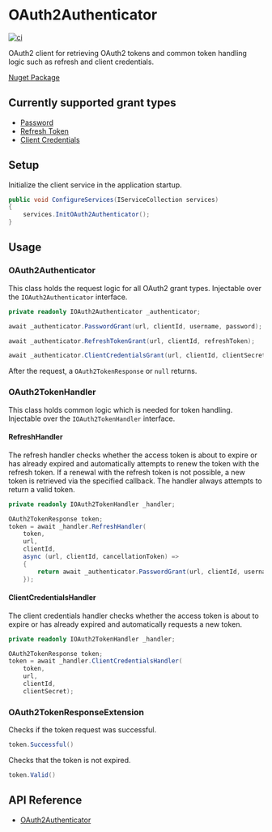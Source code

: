 # OAuth2Authenticator
[![ci](https://github.com/SamhammerAG/OAuth2Authenticator/workflows/CI/badge.svg)](https://github.com/SamhammerAG/OAuth2Authenticator)

OAuth2 client for retrieving OAuth2 tokens and common token handling logic such as refresh and client credentials.

[Nuget Package](https://www.nuget.org/packages/OAuth2Authenticator)

## Currently supported grant types
* [Password](https://oauth.net/2/grant-types/password/)
* [Refresh Token](https://oauth.net/2/grant-types/refresh-token/)
* [Client Credentials](https://oauth.net/2/grant-types/client-credentials/)

## Setup
Initialize the client service in the application startup. 
```cs
public void ConfigureServices(IServiceCollection services)
{
    services.InitOAuth2Authenticator();
}
```

## Usage
### OAuth2Authenticator
This class holds the request logic for all OAuth2 grant types. Injectable over the `IOAuth2Authenticator` interface.
```cs
private readonly IOAuth2Authenticator _authenticator;

await _authenticator.PasswordGrant(url, clientId, username, password);

await _authenticator.RefreshTokenGrant(url, clientId, refreshToken);

await _authenticator.ClientCredentialsGrant(url, clientId, clientSecret);
```
After the request, a `OAuth2TokenResponse` or `null` returns.


### OAuth2TokenHandler
This class holds common logic which is needed for token handling. Injectable over the `IOAuth2TokenHandler` interface.

#### RefreshHandler
The refresh handler checks whether the access token is about to expire or has already expired and automatically attempts to renew the token with the refresh token. If a renewal with the refresh token is not possible, a new token is retrieved via the specified callback. The handler always attempts to return a valid token.
```cs
private readonly IOAuth2TokenHandler _handler;

OAuth2TokenResponse token;
token = await _handler.RefreshHandler(
    token,
    url,
    clientId,
    async (url, clientId, cancellationToken) =>
    {
        return await _authenticator.PasswordGrant(url, clientId, username, password);
    });
```

#### ClientCredentialsHandler
The client credentials handler checks whether the access token is about to expire or has already expired and automatically requests a new token.
```cs
private readonly IOAuth2TokenHandler _handler;

OAuth2TokenResponse token;
token = await _handler.ClientCredentialsHandler(
    token,
    url,
    clientId,
    clientSecret);
```

### OAuth2TokenResponseExtension
Checks if the token request was successful.
```cs
token.Successful()
```

Checks that the token is not expired.
```cs
token.Valid()
```


## API Reference
* [OAuth2Authenticator](https://www.fuget.org/packages/OAuth2Authenticator)
